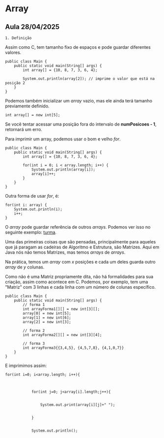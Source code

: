 # Array

## Aula 28/04/2025

    1. Definição

Assim como C, tem tamanho fixo de espaços e pode guardar diferentes valores.

```(java)
public class Main {
    public static void main(String[] args) {
        int array[] = {10, 8, 7, 3, 6, 4};

        System.out.println(array[2]); // imprime o valor que está na posição 2
    }
}
```

Podemos também inicializar um _array_ vazio, mas ele ainda terá tamanho previamente definido.

```(java)
int array[] = new int[5];
```

Se você tentar acessar uma posição fora do intervalo de **numPosicoes - 1**, retornará um erro.

Para imprimir um array, podemos usar o bom e velho _for_.

```(java)
public class Main {
    public static void main(String[] args) {
        int array[] = {10, 8, 7, 3, 6, 4};

        for(int i = 0; i < array.length; i++) {
            System.out.println(array[i]);
            array[i]++;
        }
    }
}
```

Outra forma de usar _for_, é:

```(java)
for(int i: array) {
    System.out.println(i);
    i++;
}
```

O _array_ pode guardar referência de outros _arrays_. Podemos ver isso no seguinte exemplo: [turma](exemplo2/exemplo01.view/Main.java).

Uma das primeiras coisas que são pensadas, principalmente para aqueles que já paragam as cadeiras de Algoritmo e Estrutura, são Matrizes. Aqui em Java nós não temos Matrizes, mas temos _arrays_ de _arrays_.

Na prática, temos um _array_ com _x_ posições e cada um deles guarda outro _array_ de _y_ colunas.

Como não é uma Matriz propriamente dita, não há formalidades para sua criação, assim como acontece em C. Podemos, por exemplo, tem uma "Matriz" com 3 linhas e cada linha com um número de colunas específico.

```(java)
public class Main {
    public static void main(String[] args) {
        // forma 1
        int arrayForma1[][] = new int[3][];
        array[0] = new int[5];
        array[1] = new int[6];
        array[2] = new int[3];

        // forma 2
        int arrayForma2[][] = new int[3][4];

        // forma 3
        int arrayForma3{{3,4,5}, {4,5,7,8}, {4,1,0,7}}
    }
}
```

E imprimimos assim:

```(java)
for(int i=0; i<array.length; i++){

 

            for(int j=0; j<array[i].length;j++){
 

                System.out.print(array[i][j]+" ");
 

            }
 

            System.out.println();
```
